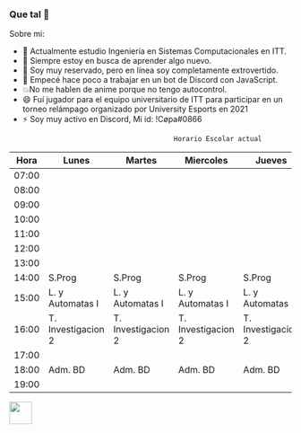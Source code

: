 ### Que tal 👋
Sobre mi:

- 🔭 Actualmente estudio Ingeniería en Sistemas Computacionales en ITT.
- 🌱 Siempre estoy en busca de aprender algo nuevo.
- 👯 Soy muy reservado, pero en línea soy completamente extrovertido.
- 🤔 Empecé hace poco a trabajar en un bot de Discord con JavaScript.
- 💥No me hablen de anime porque no tengo autocontrol.
- 😄 Fuí jugador para el equipo universitario de ITT para participar en un torneo relámpago organizado por University Esports en 2021
- ⚡ Soy muy activo en Discord, Mi id: !Cøpa#0866
<!--
**Jorge-A-Copado/Jorge-A-Copado** is a ✨ _special_ ✨ repository because its `README.md` (this file) appears on your GitHub profile.


-->

                                             Horario Escolar actual
| Hora  | Lunes            | Martes           | Miercoles        | Jueves           | Viernes          |
|-------|------------------|------------------|------------------|------------------|------------------|
| 07:00 |                  |                  |                  |                  |                  |
| 08:00 |                  |                  |                  |                  |                  |
| 09:00 |                  |                  |                  |                  |                  |
| 10:00 |                  |                  |                  |                  |                  |
| 11:00 |                  |                  |                  |                  |                  |
| 12:00 |                  |                  |                  |                  |                  |
| 13:00 |                  |                  |                  |                  |                  |
| 14:00 |    S.Prog        |    S.Prog        |    S.Prog        |    S.Prog        |    S.Prog        |
| 15:00 | L. y Automatas I | L. y Automatas I | L. y Automatas I | L. y Automatas I |L. y Automatas I  |
| 16:00 |T. Investigacion 2|T. Investigacion 2|T. Investigacion 2|T. Investigacion 2|T. Investigacion 2|
| 17:00 |                  |                  |                  |                  |                  |
| 18:00 |  Adm. BD         |  Adm. BD         |  Adm. BD         |  Adm. BD         |  Adm. BD         |
| 19:00 |                  |                  |                  |                  |                  |



<img src="https://tenor.com/bZEJL.gif" width="40" height="40" />



